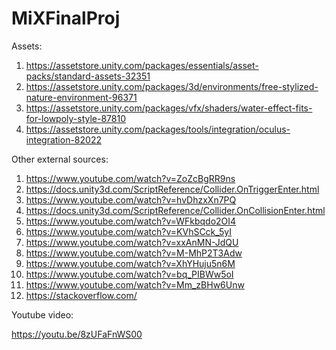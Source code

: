 # MiXFinalProj

Assets:

1. https://assetstore.unity.com/packages/essentials/asset-packs/standard-assets-32351
2. https://assetstore.unity.com/packages/3d/environments/free-stylized-nature-environment-96371
3. https://assetstore.unity.com/packages/vfx/shaders/water-effect-fits-for-lowpoly-style-87810
4. https://assetstore.unity.com/packages/tools/integration/oculus-integration-82022


Other external sources:

1. https://www.youtube.com/watch?v=ZoZcBgRR9ns
2. https://docs.unity3d.com/ScriptReference/Collider.OnTriggerEnter.html
3. https://www.youtube.com/watch?v=hvDhzxXn7PQ
4. https://docs.unity3d.com/ScriptReference/Collider.OnCollisionEnter.html
5. https://www.youtube.com/watch?v=WFkbqdo2OI4
6. https://www.youtube.com/watch?v=KVhSCck_5yI
7. https://www.youtube.com/watch?v=xxAnMN-JdQU
8. https://www.youtube.com/watch?v=M-MhP2T3Adw
9. https://www.youtube.com/watch?v=XhYHuju5n6M
10. https://www.youtube.com/watch?v=bq_PIBWw5oI
11. https://www.youtube.com/watch?v=Mm_zBHw6Unw
12. https://stackoverflow.com/


Youtube video:

https://youtu.be/8zUFaFnWS00
